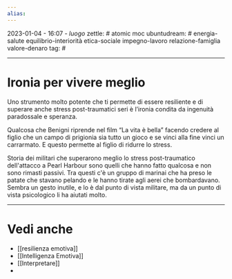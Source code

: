 ```yaml
---
alias: 
---
```

2023-01-04 - 16:07 - *luogo*
zettle: # atomic moc
ubuntudream: # energia-salute equilibrio-interiorità etica-sociale impegno-lavoro relazione-famiglia valore-denaro 
tag: #

---
# Ironia per vivere meglio
Uno strumento molto potente che ti permette di essere resiliente e di superare anche stress post-traumatici seri è l’ironia condita da ingenuità paradossale e speranza. 

Qualcosa che Benigni riprende nel film “La vita è bella” facendo credere al figlio che un campo di prigionia sia tutto un gioco e se vinci alla fine vinci un carrarmato. E questo permette al figlio di ridurre lo stress.

Storia dei militari che superarono meglio lo stress post-traumatico dell'attacco a Pearl Harbour sono quelli che hanno fatto qualcosa e non sono rimasti passivi.
Tra questi c'è un gruppo di marinai che ha preso le patate che stavano pelando e le hanno tirate agli aerei che bombardavano. Sembra un gesto inutile, e lo è dal punto di vista militare, ma da un punto di vista psicologico li ha aiutati molto.



---
# Vedi anche
- [[resilienza emotiva]]
- [[Intelligenza Emotiva]]
- [[Interpretare]]
- 